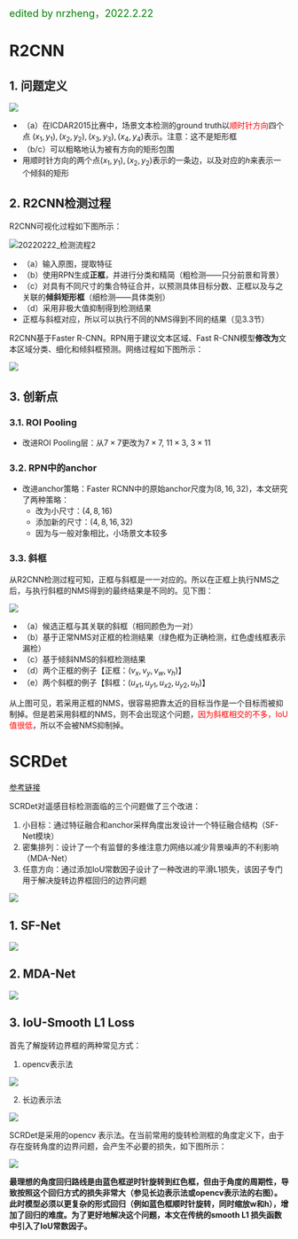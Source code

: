<font color='green' size=4> edited by nrzheng，2022.2.22</font>

# R2CNN

## 1. 问题定义

![](images/20220222/20220222_问题定义1.png)

- （a）在ICDAR2015比赛中，场景文本检测的ground truth以<font color='red'>顺时针方向</font>四个点 $(x_1,y_1), (x_2,y_2), (x_3,y_3), (x_4,y_4)$表示。注意：这不是矩形框
- （b/c）可以粗略地认为被有方向的矩形包围
-    用顺时针方向的两个点$(x_1,y_1), (x_2,y_2)$表示的一条边，以及对应的$h$来表示一个倾斜的矩形

## 2. R2CNN检测过程

R2CNN可视化过程如下图所示：

![20220222_检测流程2](images/20220222/20220222_检测流程2.jpg)

- （a）输入原图，提取特征
- （b）使用RPN生成**正框**，并进行分类和精简（粗检测——只分前景和背景）
- （c）对具有不同尺寸的集合特征合并，以预测具体目标分数、正框以及与之关联的**倾斜矩形框**（细检测——具体类别）
- （d）采用非极大值抑制得到检测结果
-   正框与斜框对应，所以可以执行不同的NMS得到不同的结果（见3.3节）



R2CNN基于Faster R-CNN。RPN用于建议文本区域、Fast R-CNN模型**修改为**文本区域分类、细化和倾斜框预测。网络过程如下图所示：

![](images/20220222/20220222_检测流程1.jpg)

## 3. 创新点

### 3.1. ROI Pooling

- 改进ROI Pooling层：从$7\times7$更改为$7\times7,\ 11\times3,\ 3\times11$

### 3.2. RPN中的anchor

- 改进anchor策略：Faster RCNN中的原始anchor尺度为$(8,16,32)$，本文研究了两种策略：
  - 改为小尺寸：$(4,8,16)$
  - 添加新的尺寸：$(4,8,16,32)$
  - 因为与一般对象相比，小场景文本较多

### 3.3. 斜框

从R2CNN检测过程可知，正框与斜框是一一对应的。所以在正框上执行NMS之后，与执行斜框的NMS得到的最终结果是不同的。见下图：

![](images/20220222/20220222_检测结果.jpg)

- （a）候选正框与其关联的斜框（相同颜色为一对）
- （b）基于正常NMS对正框的检测结果（绿色框为正确检测，红色虚线框表示漏检）
- （c）基于倾斜NMS的斜框检测结果
- （d）两个正框的例子【正框：$(v_x,v_y,v_w,v_h)$】
- （e）两个斜框的例子【斜框：$(u_{x1},u_{y1},u_{x2},u_{y2},u_h)$】

从上图可见，若采用正框的NMS，很容易把靠太近的目标当作是一个目标而被抑制掉。但是若采用斜框的NMS，则不会出现这个问题，<font color='red'>因为斜框相交的不多，IoU值很低</font>，所以不会被NMS抑制掉。

# SCRDet

[参考链接](https://zhuanlan.zhihu.com/p/107400817)

SCRDet对遥感目标检测面临的三个问题做了三个改进：

1. 小目标：通过特征融合和anchor采样角度出发设计一个特征融合结构（SF-Net模块）
2. 密集排列：设计了一个有监督的多维注意力网络以减少背景噪声的不利影响（MDA-Net）
3. 任意方向：通过添加IoU常数因子设计了一种改进的平滑L1损失，该因子专门用于解决旋转边界框回归的边界问题

![](images/20220222/20220222_SCRDet的网络结构.jpg)

## 1. SF-Net

![](images/20220222/20220222_SFNet的结构.jpg)

## 2. MDA-Net

![](images/20220222/20220222_MDA-Net的结构.jpg)

## 3. IoU-Smooth L1 Loss

首先了解旋转边界框的两种常见方式：

1. opencv表示法

![](images/20220222/20220222_opencv表示法.jpg)

2. 长边表示法

![](images/20220222/20220222_长边表示法.jpg)

SCRDet是采用的opencv 表示法。在当前常用的旋转检测框的角度定义下，由于存在旋转角度的边界问题，会产生不必要的损失，如下图所示：

![](images/20220222/20220222_SCRDet表示.jpg)

**最理想的角度回归路线是由蓝色框逆时针旋转到红色框，但由于角度的周期性，导致按照这个回归方式的损失非常大（参见长边表示法或opencv表示法的右图）。此时模型必须以更复杂的形式回归（例如蓝色框顺时针旋转，同时缩放w和h），增加了回归的难度。为了更好地解决这个问题，本文在传统的smooth L1 损失函数中引入了IoU常数因子。**

